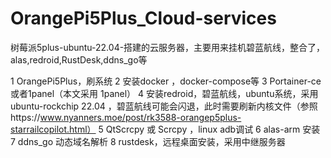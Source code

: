 # OrangePi5Plus_Cloud-services
树莓派5plus-ubuntu-22.04-搭建的云服务器，主要用来挂机碧蓝航线，整合了，alas,redroid,RustDesk,ddns_go等

  1 OrangePi5Plus，刷系统
  2 安装docker ，docker-compose等
  3 Portainer-ce或者1panel（本文采用 1panel）
  4 安装redroid，碧蓝航线，ubuntu系统，采用 ubuntu-rockchip 22.04 ，碧蓝航线可能会闪退，此时需要刷新内核文件（参照https://www.nyanners.moe/post/rk3588-orangep5plus-starrailcopilot.html）
  5 QtScrcpy 或 Scrcpy ，linux adb调试
  6 alas-arm 安装
  7 ddns_go 动态域名解析
  8 rustdesk，远程桌面安装，采用中继服务器
